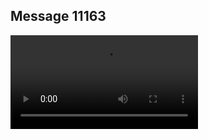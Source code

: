 ## Message 11163



![Video](https://data.iron-swords.co.il/2024/August/30/https://data.iron-swords.co.il/2024/August/30/11163/11163_media.mp4)
